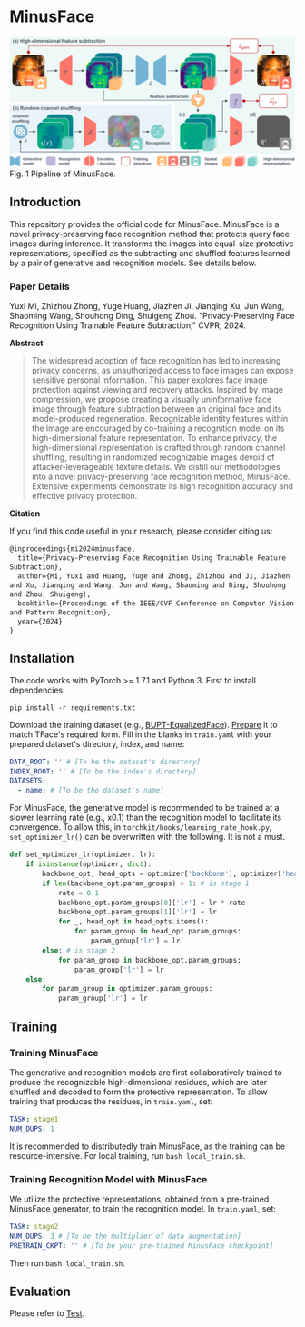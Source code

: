# MinusFace

![pipeline](pipeline.png)
Fig. 1 Pipeline of MinusFace.

## Introduction

This repository provides the official code for MinusFace. MinusFace is a novel privacy-preserving face recognition method that protects query face images during inference. It transforms the images into equal-size protective representations, specified as the subtracting and shuffled features learned by a pair of generative and recognition models. See details below.

### Paper Details

Yuxi Mi, Zhizhou Zhong, Yuge Huang, Jiazhen Ji, Jianqing Xu, Jun Wang, Shaoming Wang, Shouhong Ding, Shuigeng Zhou. "Privacy-Preserving Face Recognition Using Trainable Feature Subtraction," CVPR, 2024.

**Abstract**

> The widespread adoption of face recognition has led to increasing privacy concerns, as unauthorized access to face images can expose sensitive personal information. This paper explores face image protection against viewing and recovery attacks. Inspired by image compression, we propose creating a visually uninformative face image through feature subtraction between an original face and its model-produced regeneration. Recognizable identity features within the image are encouraged by co-training a recognition model on its high-dimensional feature representation. To enhance privacy, the high-dimensional representation is crafted through random channel shuffling, resulting in randomized recognizable images devoid of attacker-leverageable texture details. We distill our methodologies into a novel privacy-preserving face recognition method, MinusFace. Extensive experiments demonstrate its high recognition accuracy and effective privacy protection.

**Citation**

If you find this code useful in your research, please consider citing us:

```
@inproceedings{mi2024minusface,
  title={Privacy-Preserving Face Recognition Using Trainable Feature Subtraction},
  author={Mi, Yuxi and Huang, Yuge and Zhong, Zhizhou and Ji, Jiazhen and Xu, Jianqing and Wang, Jun and Wang, Shaoming and Ding, Shouhong and Zhou, Shuigeng},
  booktitle={Proceedings of the IEEE/CVF Conference on Computer Vision and Pattern Recognition},
  year={2024}
}
```

## Installation

The code works with PyTorch >= 1.7.1 and Python 3. First to install dependencies:

```
pip install -r requirements.txt
```

Download the training dataset (e.g., [BUPT-EqualizedFace](http://www.whdeng.cn/RFW/Trainingdataste.html)). [Prepare](https://github.com/Tencent/TFace/tree/master/recognition/README.md) it to match TFace's required form. Fill in the blanks in `train.yaml` with your prepared dataset's directory, index, and name:

```yaml
DATA_ROOT: '' # [To be the dataset's directory]
INDEX_ROOT: '' # [To be the index's directory]
DATASETS:
  - name: # [To be the dataset's name]
```

For MinusFace, the generative model is recommended to be trained at a slower learning rate (e.g., x0.1) than the recognition model to facilitate its convergence. To allow this, in `torchkit/hooks/learning_rate_hook.py`,  `set_optimizer_lr()` can be overwritten with the following. It is not a must.

```python
def set_optimizer_lr(optimizer, lr):
    if isinstance(optimizer, dict):
        backbone_opt, head_opts = optimizer['backbone'], optimizer['heads']
        if len(backbone_opt.param_groups) > 1: # is stage 1
            rate = 0.1
            backbone_opt.param_groups[0]['lr'] = lr * rate
            backbone_opt.param_groups[1]['lr'] = lr
            for _, head_opt in head_opts.items():
                for param_group in head_opt.param_groups:
                    param_group['lr'] = lr
        else: # is stage 2
            for param_group in backbone_opt.param_groups:
                param_group['lr'] = lr
    else:
        for param_group in optimizer.param_groups:
            param_group['lr'] = lr

```

## Training


### Training MinusFace

The generative and recognition models are first collaboratively trained to produce the recognizable high-dimensional residues, which are later shuffled and decoded to form the protective representation. To allow training that produces the residues, in `train.yaml`, set:

```yaml
TASK: stage1
NUM_DUPS: 1
```

It is recommended to distributedly train MinusFace, as the training can be resource-intensive. For local training, run `bash local_train.sh`.

### Training Recognition Model with MinusFace

We utilize the protective representations, obtained from a pre-trained MinusFace generator, to train the recognition model. In `train.yaml`, set:

```yaml
TASK: stage2
NUM_DUPS: 3 # [To be the multiplier of data augmentation]
PRETRAIN_CKPT: '' # [To be your pre-trained MinusFace checkpoint]
```

Then run `bash local_train.sh`.

## Evaluation

Please refer to [Test](../../test/README.md).